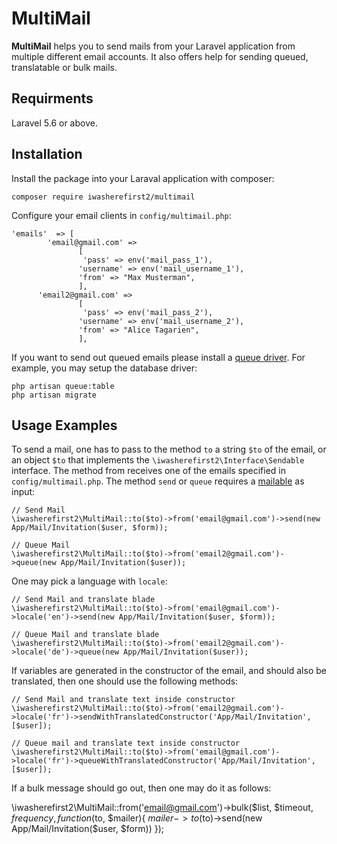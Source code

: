 # MultiMail 

**MultiMail** helps you to send mails from your Laravel application from multiple different email accounts. It also offers help for sending queued, translatable or bulk mails.

## Requirments

Laravel 5.6 or above.


## Installation 

Install the package into your Laraval application with composer:

    composer require iwasherefirst2/multimail 

Configure your email clients in `config/multimail.php`: 

    'emails'  => [ 
			'email@gmail.com' => 
			       [
					'pass' => env('mail_pass_1'),
	               'username' => env('mail_username_1'),
				   'from' => "Max Musterman",
				   ],
		  'email2@gmail.com' => 
			       [
					'pass' => env('mail_pass_2'),
	               'username' => env('mail_username_2'),
				   'from' => "Alice Tagarien",
				   ],
				  
If you want to send out queued emails please install a [queue driver](https://laravel.com/docs/5.8/queues#driver-prerequisites). For example, you may setup the database driver:

    php artisan queue:table
    php artisan migrate

## Usage Examples

To send a mail, one has to pass to the method `to` a string `$to` of the email, or an object `$to` that implements the `\iwasherefirst2\Interface\Sendable` interface.
The method from receives one of the emails specified in `config/multimail.php`. The method `send` or `queue` requires a [mailable](https://laravel.com/docs/5.8/mail#generating-mailables) as input:

    // Send Mail 
    \iwasherefirst2\MultiMail::to($to)->from('email@gmail.com')->send(new App/Mail/Invitation($user, $form));
	
	// Queue Mail 
    \iwasherefirst2\MultiMail::to($to)->from('email2@gmail.com')->queue(new App/Mail/Invitation($user));
	
One may pick a language with `locale`:
	
	// Send Mail and translate blade
    \iwasherefirst2\MultiMail::to($to)->from('email@gmail.com')->locale('en')->send(new App/Mail/Invitation($user, $form));
	
	// Queue Mail and translate blade
    \iwasherefirst2\MultiMail::to($to)->from('email2@gmail.com')->locale('de')->queue(new App/Mail/Invitation($user));
	
If variables are generated in the constructor of the email, and should also be translated, then one should use the following methods:
	
	// Send Mail and translate text inside constructor
    \iwasherefirst2\MultiMail::to($to)->from('email2@gmail.com')->locale('fr')->sendWithTranslatedConstructor('App/Mail/Invitation', [$user]);
	
	// Queue mail and translate text inside constructor
	\iwasherefirst2\MultiMail::to($to)->from('email@gmail.com')->locale('fr')->queueWithTranslatedConstructor('App/Mail/Invitation', [$user]);

If a bulk message should go out, then one may do it as follows:

   \iwasherefirst2\MultiMail::from('email@gmail.com')->bulk($list, $timeout, $frequency, function($to, $mailer){ $mailer->to($to)->send(new App/Mail/Invitation($user, $form))  });

	
	